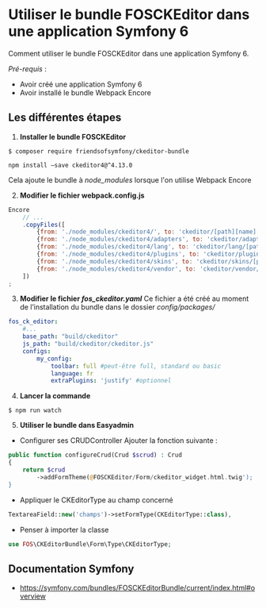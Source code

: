 
# Utiliser le bundle FOSCKEditor dans une application Symfony 6

Comment utiliser le bundle FOSCKEditor dans une application Symfony 6.


*Pré-requis* : 
- Avoir créé une application Symfony 6
- Avoir installé le bundle Webpack Encore

## Les différentes étapes 

1. **Installer le bundle FOSCKEditor**
```
$ composer require friendsofsymfony/ckeditor-bundle
```
```
npm install –save ckeditor4@^4.13.0
```
Cela ajoute le bundle à *node_modules* lorsque l'on utilise Webpack Encore

2. **Modifier le fichier webpack.config.js**
```javascript
Encore
    // ...
    .copyFiles([
        {from: './node_modules/ckeditor4/', to: 'ckeditor/[path][name].[ext]', pattern: /\.(js|css)$/, includeSubdirectories: false},
        {from: './node_modules/ckeditor4/adapters', to: 'ckeditor/adapters/[path][name].[ext]'},
        {from: './node_modules/ckeditor4/lang', to: 'ckeditor/lang/[path][name].[ext]'},
        {from: './node_modules/ckeditor4/plugins', to: 'ckeditor/plugins/[path][name].[ext]'},
        {from: './node_modules/ckeditor4/skins', to: 'ckeditor/skins/[path][name].[ext]'},
        {from: './node_modules/ckeditor4/vendor', to: 'ckeditor/vendor/[path][name].[ext]'}
    ])
;
```

3. **Modifier le fichier *fos_ckeditor.yaml***
Ce fichier a été créé au moment de l’installation du bundle dans le dossier *config/packages/*
```yaml
fos_ck_editor:
    #...
    base_path: "build/ckeditor"
    js_path: "build/ckeditor/ckeditor.js"
    configs:
        my_config:
            toolbar: full #peut-être full, standard ou basic
            language: fr
            extraPlugins: 'justify' #optionnel
```

4. **Lancer la commande**
```
$ npm run watch
```

5. **Utiliser le bundle dans Easyadmin**
- Configurer ses CRUDController
Ajouter la fonction suivante :
```php
public function configureCrud(Crud $scrud) : Crud
{
    return $crud
        ->addFormTheme(@FOSCKEditor/Form/ckeditor_widget.html.twig');
}
```
- Appliquer le CKEditorType au champ concerné
```php
TextareaField::new('champs')->setFormType(CKEditorType::class),
```
- Penser à importer la classe
```php
use FOS\CKEditorBundle\Form\Type\CKEditorType;
```

## Documentation Symfony

- <https://symfony.com/bundles/FOSCKEditorBundle/current/index.html#overview>